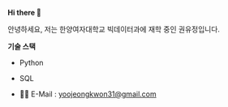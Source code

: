 **Hi there 👋**

안녕하세요, 저는 한양여자대학교 빅데이터과에 재학 중인 권유정입니다. 

**기술 스택**
- Python
- SQL
  


- 📧 E-Mail : yoojeongkwon31@gmail.com 





<!--
**ehql/ehql** is a ✨ _special_ ✨ repository because its `README.md` (this file) appears on your GitHub profile.

Here are some ideas to get you started:

-->
